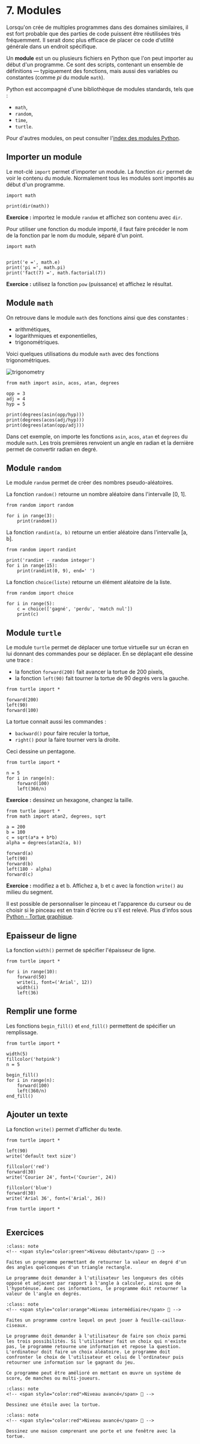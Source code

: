 # 7. Modules

Lorsqu'on crée de multiples programmes dans des domaines similaires, il est fort probable que des parties de code puissent être réutilisées très fréquemment. Il serait donc plus efficace de placer ce code d'utilité générale dans un endroit spécifique.

Un **module** est un ou plusieurs fichiers en Python que l'on peut importer au début d'un programme.
Ce sont des scripts, contenant un ensemble de définitions — typiquement des fonctions, mais aussi des variables ou constantes (comme *pi* du module `math`).

Python est accompagné d'une bibliothèque de modules standards, tels que :

- `math`,
- `random`,
- `time`,
- `turtle`.

Pour d'autres modules, on peut consulter l'[index des modules Python](https://docs.python.org/3/py-modindex.html).

## Importer un module

Le mot-clé `import` permet d'importer un module. La fonction `dir` permet de voir le contenu du module.
Normalement tous les modules sont importés au début d'un programme.

```{codeplay}
import math

print(dir(math))
````

**Exercice :** importez le module `random` et affichez son contenu avec `dir`.

Pour utiliser une fonction du module importé, il faut faire précéder le nom de la fonction par le nom du module, séparé d'un point.

```{codeplay}
import math


print('e =', math.e)
print('pi =', math.pi)
print('fact(7) =', math.factorial(7))
````

**Exercice :** utilisez la fonction `pow` (puissance) et affichez le résultat.

## Module `math`

On retrouve dans le module `math` des fonctions ainsi que des constantes :

- arithmétiques,
- logarithmiques et exponentielles,
- trigonométriques.

Voici quelques utilisations du module `math` avec des fonctions trigonométriques.

![trigonometry](trigo.gif)

```{codeplay}
from math import asin, acos, atan, degrees

opp = 3
adj = 4
hyp = 5

print(degrees(asin(opp/hyp)))
print(degrees(acos(adj/hyp)))
print(degrees(atan(opp/adj)))
```

Dans cet exemple, on importe les fonctions `asin`, `acos`, `atan` et `degrees` du module `math`. Les trois premières renvoient un angle en radian et la dernière permet de convertir radian en degré.

## Module `random`

Le module `random` permet de créer des nombres pseudo-aléatoires.

La fonction `random()` retourne un nombre aléatoire dans l'intervalle [0, 1].

```{codeplay}
from random import random
    
for i in range(3):
    print(random())
```

La fonction `randint(a, b)` retourne un entier aléatoire dans l'intervalle [a, b].

```{codeplay}
from random import randint
    
print('randint - random integer')
for i in range(15):
    print(randint(0, 9), end=' ')
```

La fonction `choice(liste)` retourne un élément aléatoire de la liste.

```{codeplay}
from random import choice

for i in range(5):
    c = choice(['gagné', 'perdu', 'match nul'])
    print(c)
```

## Module `turtle`

Le module `turtle` permet de déplacer une tortue virtuelle sur un écran en lui donnant des commandes pour se déplacer.
En se déplaçant elle dessine une trace :

- la fonction `forward(200)` fait avancer la tortue de 200 pixels,
- la fonction `left(90)` fait tourner la tortue de 90 degrés vers la gauche.

```{codeplay}
from turtle import *

forward(200)
left(90)
forward(100)
```

La tortue connait aussi les commandes :

- `backward()` pour faire reculer la tortue,
- `right()` pour la faire tourner vers la droite.

Ceci dessine un pentagone.

```{codeplay}
from turtle import *

n = 5
for i in range(n):
    forward(100)
    left(360/n) 
```

**Exercice :** dessinez un hexagone, changez la taille.

```{codeplay}
from turtle import *
from math import atan2, degrees, sqrt

a = 200
b = 100
c = sqrt(a*a + b*b)
alpha = degrees(atan2(a, b))

forward(a)
left(90)
forward(b)
left(180 - alpha)
forward(c)
```

**Exercice :** modifiez a et b. Affichez a, b et c avec la fonction `write()` au milieu du segment.

Il est possible de personnaliser le pinceau et l'apparence du curseur ou de choisir si le pinceau est en train d'écrire ou s'il est relevé.
Plus d'infos sous [Python - Tortue graphique](https://docs.python.org/fr/3/library/turtle.html#module-turtle).


## Epaisseur de ligne

La fonction `width()` permet de spécifier l'épaisseur de ligne.

```{codeplay}
from turtle import *

for i in range(10):
    forward(50)
    write(i, font=('Arial', 12))
    width(i)
    left(36)
```

## Remplir une forme

Les fonctions `begin_fill()` et `end_fill()` permettent de spécifier un remplissage.

```{codeplay}
from turtle import *

width(5)
fillcolor('hotpink')
n = 5

begin_fill()
for i in range(n):
    forward(100)
    left(360/n)
end_fill()
```
## Ajouter un texte


La fonction `write()` permet d'afficher du texte.

```{codeplay}
from turtle import *

left(90)
write('default text size')

fillcolor('red')
forward(30)
write('Courier 24', font=('Courier', 24))

fillcolor('blue')
forward(30)
write('Arial 36', font=('Arial', 36))
```

```{codeplay}
from turtle import *


```

## Exercices

````{admonition} Exercice 1 : Pythagore (toujours...) 🔌
:class: note
<!-- <span style="color:green">Niveau débutant</span> 🔌 -->

Faites un programme permettant de retourner la valeur en degré d'un des angles quelconques d'un triangle rectangle.

Le programme doit demander à l'utilisateur les longueurs des côtés opposé et adjacent par rapport à l'angle à calculer, ainsi que de l'hypoténuse. Avec ces informations, le programme doit retourner la valeur de l'angle en degrés.
````

````{admonition} Exercice 2 : jeu 🔌
:class: note
<!-- <span style="color:orange">Niveau intermédiaire</span> 🔌 -->

Faites un programme contre lequel on peut jouer à feuille-cailloux-ciseaux.

Le programme doit demander à l'utilisateur de faire son choix parmi les trois possibilités. Si l'utilisateur fait un choix qui n'existe pas, le programme retourne une information et repose la question. L'ordinateur doit faire un choix aléatoire. Le programme doit confronter le choix de l'utilisateur et celui de l'ordinateur puis retourner une information sur le gagnant du jeu.

Ce programme peut être amélioré en mettant en œuvre un système de score, de manches ou multi-joueurs.
````

````{admonition} Exercice 3 : étoile 🔌
:class: note
<!-- <span style="color:red">Niveau avancé</span> 🔌 -->

Dessinez une étoile avec la tortue.
````

````{admonition} Exercice 4 : maison 🔌
:class: note
<!-- <span style="color:red">Niveau avancé</span> 🔌 -->

Dessinez une maison comprenant une porte et une fenêtre avec la tortue.
````
